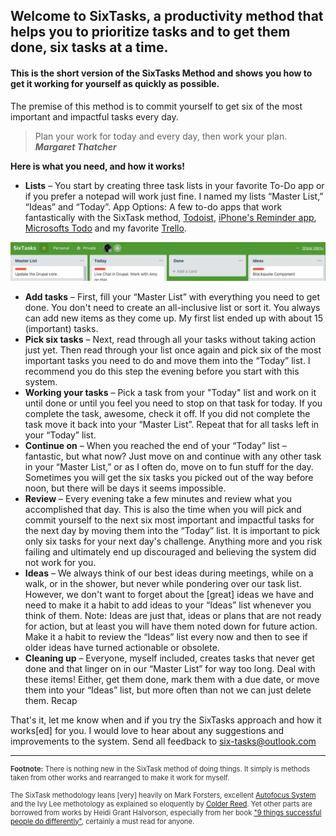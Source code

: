 ## Welcome to SixTasks, a productivity method that helps you to prioritize tasks and to get them done, six tasks at a time.
#### This is the short version of the SixTasks Method and shows you how to get it working for yourself as quickly as possible.
The premise of this method is to commit yourself to get six of the most important and impactful tasks every day.

> Plan your work for today and every day, then work your plan.<br />
> <cite>**Margaret Thatcher**</cite>

**Here is what you need, and how it works!**
* **Lists** – You start by creating three task lists in your favorite To-Do app or if you prefer a notepad will work just fine. I named my lists “Master List,” “Ideas” and “Today”. App Options: A few to-do apps that work fantastically with the SixTask method, [Todoist](https://todois.com), [iPhone's Reminder app](https://support.apple.com/en-us/HT205890), [Microsofts Todo](https://todo.microsoft.com) and my favorite [Trello](https://trello.com).

![Trello](images/Screen-Shot-2019-01-31-at-10.19.58-AM.png)

* **Add tasks** – First, fill your “Master List” with everything you need to get done. You don't need to create an all-inclusive list or sort it. You always can add new items as they come up. My first list ended up with about 15 (important) tasks.
* **Pick six tasks** – Next, read through all your tasks without taking action just yet. Then read through your list once again and pick six of the most important tasks you need to do and move them into the “Today” list. I recommend you do this step the evening before you start with this system.
* **Working your tasks** – Pick a task from your "Today" list and work on it until done or until you feel you need to stop on that task for today. If you complete the task, awesome, check it off. If you did not complete the task move it back into your “Master List”. Repeat that for all tasks left in your “Today” list.
* **Continue on** – When you reached the end of your “Today” list – fantastic, but what now? Just move on and continue with any other task in your “Master List,” or as I often do, move on to fun stuff for the day. Sometimes you will get the six tasks you picked out of the way before noon, but there will be days it seems impossible.
* **Review** – Every evening take a few minutes and review what you accomplished that day. This is also the time when you will pick and commit yourself to the next six most important and impactful tasks for the next day by moving them into the “Today” list. It is important to pick only six tasks for your next day's challenge. Anything more and you risk failing and ultimately end up discouraged and believing the system did not work for you.
* **Ideas** – We always think of our best ideas during meetings, while on a walk, or in the shower, but never while pondering over our task list. However, we don't want to forget about the [great] ideas we have and need to make it a habit to add ideas to your “Ideas” list whenever you think of them. Note: Ideas are just that, ideas or plans that are not ready for action, but at least you will have them noted down for future action. Make it a habit to review the  “Ideas” list every now and then to see if older ideas have turned actionable or obsolete.
* **Cleaning up** – Everyone, myself included, creates tasks that never get done and that linger on in our “Master List” for way too long. Deal with these items! Either, get them done, mark them with a due date, or move them into your “Ideas” list, but more often than not we can just delete them.
Recap

That's it, let me know when and if you try the SixTasks approach and how it works[ed] for you. I would love to hear about any suggestions and improvements to the system. Send all feedback to six-tasks@outlook.com

<hr>

<p style="font-size: 80%; color: #333;"><strong>Footnote:</strong> There is nothing new in the SixTask method of doing things. It simply is methods taken from other works and rearranged to make it work for myself. <br><br>
The SixTask methodology leans [very] heavily on Mark Forsters, excellent <a href="http://markforster.squarespace.com/autofocus-system">Autofocus System</a> and the Ivy Lee methotology as explained so eloquently by <a href="https://colterreed.com/the-ivy-lee-method-simply-productive/">Colder Reed</a>. Yet other parts are borrowed from works by Heidi Grant Halvorson, especially from her book <a href="https://amzn.to/2G4Uw4L">"9 things successful people do differently"</a>, certainly a must read for anyone.</p>
